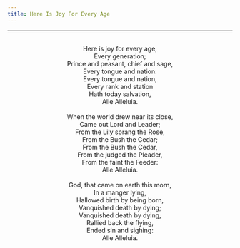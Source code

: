 ```yaml
---
title: Here Is Joy For Every Age
---
```


---
<center>
<br/>
Here is joy for every age,<br/>
Every generation;<br/>
Prince and peasant, chief and sage,<br/>
Every tongue and nation:<br/>
Every tongue and nation,<br/>
Every rank and station<br/>
Hath today salvation,<br/>
Alle Alleluia.<br/>
<br/>
When the world drew near its close,<br/>
Came out Lord and Leader;<br/>
From the Lily sprang the Rose,<br/>
From the Bush the Cedar;<br/>
From the Bush the Cedar,<br/>
From the judged the Pleader,<br/>
From the faint the Feeder:<br/>
Alle Alleluia.<br/>
<br/>
God, that came on earth this morn,<br/>
In a manger lying,<br/>
Hallowed birth by being born,<br/>
Vanquished death by dying;<br/>
Vanquished death by dying,<br/>
Rallied back the flying,<br/>
Ended sin and sighing:<br/>
Alle Alleluia.<br/>

</center>
